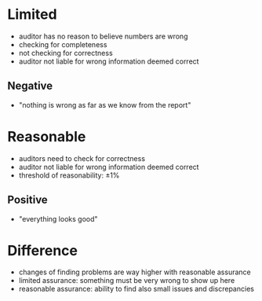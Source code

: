 # Limited
- auditor has no reason to believe numbers are wrong
- checking for completeness
- not checking for correctness
- auditor not liable for wrong information deemed correct

## Negative
- "nothing is wrong as far as we know from the report"

# Reasonable
- auditors need to check for correctness
- auditor not liable for wrong information deemed correct
- threshold of reasonability: $\pm 1\%$

## Positive
- "everything looks good"

# Difference
- changes of finding problems are way higher with reasonable assurance
- limited assurance: something must be very wrong to show up here
- reasonable assurance: ability to find also small issues and discrepancies